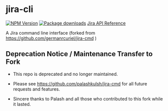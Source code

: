 jira-cli
========

[![NPM Version](https://badge.fury.io/js/jira-cli.svg)](https://npmjs.org/package/jira-cli)
[![Package downloads](http://img.shields.io/npm/dm/jira-cli.svg)](https://npmjs.org/package/jira-cli)
[Jira API Reference](https://docs.atlassian.com/software/jira/docs/api/REST/8.1.0/)

A Jira command line interface (forked from https://github.com/germanrcuriel/jira-cmd )

## Deprecation Notice / Maintenance Transfer to Fork

- This repo is deprecated and no longer maintained.

- Please see https://github.com/palashkulsh/jira-cmd for all future requests and features.

- Sincere thanks to Palash and all those who contributed to this fork while it lasted.
